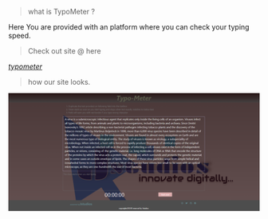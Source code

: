 
>what is TypoMeter ?

Here You are provided with an platform where you can check your typing speed.

>Check out site @ here

_[typometer](https://typo-meter.netlify.app/ "netlify site")_

>how our site looks.

![readme](readme.png)